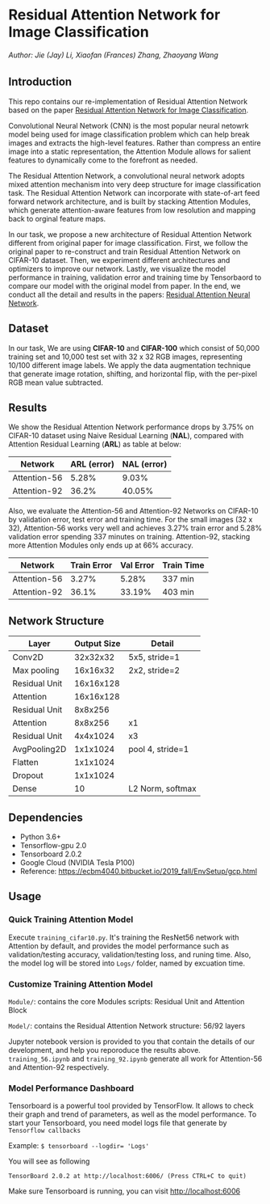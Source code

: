 # Residual Attention Network for Image Classification
###### Author: Jie (Jay) Li, Xiaofan (Frances) Zhang, Zhaoyang Wang

##  Introduction
This repo contains our re-implementation of Residual Attention Network based on the paper [Residual Attention Network for Image Classification](https://arxiv.org/pdf/1704.06904.pdf).

Convolutional Neural Network (CNN) is the most popular neural netowrk model being used for image classification problem which can help break images and extracts the high-level features. Rather than compress an entire image into a static representation, the Attention Module allows for salient features to dynamically come to the forefront as needed.

The Residual Attention Network, a convolutional neural network adopts mixed attention mechanism into very deep structure for image classification task. The Residual Attention Network can incorporate with state-of-art feed forward network architecture, and is built by stacking Attention Modules, which generate attention-aware features from low resolution and mapping back to orginal feature maps.

In our task, we propose a new architecture of Residual Attention Network different from original paper for image classification. First, we follow the original paper to re-construct and train Residual Attention Network on CIFAR-10 dataset. Then, we experiment different architectures and optimizers to improve our network. Lastly, we visualize the model performance in training, validation error and training time by Tensorbaord to compare our model with the original model from paper. In the end, we conduct all the detail and results in the papers: [Residual Attention Neural Network](https://github.com/Jay4869/Deep-Learning/blob/master/Residual%20Attention%20Neural%20Network.pdf).

## Dataset
In our task, We are using **CIFAR-10** and **CIFAR-100** which consist of 50,000 training set and 10,000 test set with 32 x 32 RGB images, representing 10/100 different image labels. We apply the data augmentation technique that generate image rotation, shifting, and horizontal flip, with the per-pixel RGB mean value subtracted.

## Results
We show the Residual Attention Network performance drops by 3.75% on CIFAR-10 dataset using Naive Residual Learning (**NAL**), compared with Attention Residual Learning (**ARL**) as table at below:

| Network     | ARL (error) | NAL (error)   |
| ----------- | ----------- | ------------- |
| Attention-56 | 5.28% | 9.03% |
| Attention-92 | 36.2% | 40.05% |

Also, we evaluate the Attention-56 and Attention-92 Networks on CIFAR-10 by validation error, test error and training time. For the small images (32 x 32), Attention-56 works very well and achieves 3.27% train error and 5.28% validation error spending 337 minutes on training. Attention-92, stacking more Attention Modules only ends up at 66% accuracy.

| Network     | Train Error |  Val Error  | Train Time  |
| ----------- | ----------- | ------------- | ------------- |
| Attention-56 | 3.27% | 5.28% | 337 min |
| Attention-92 | 36.1% | 33.19% | 403 min |

## Network Structure
| Layer       | Output Size | Detail        |
| ----------- | ----------- | ------------- |
| Conv2D | 32x32x32 | 5x5, stride=1 |
| Max pooling | 16x16x32 | 2x2, stride=2 |
| Residual Unit | 16x16x128    |  |
| Attention | 16x16x128 |  |
| Residual Unit | 8x8x256  |  |
| Attention | 8x8x256 | x1 |
| Residual Unit | 4x4x1024 | x3 |
| AvgPooling2D | 1x1x1024 | pool 4, stride=1 |
| Flatten | 1x1x1024 |  |
| Dropout | 1x1x1024 |  |
| Dense | 10 | L2 Norm, softmax |

## Dependencies
* Python 3.6+
* Tensorflow-gpu 2.0
* Tensorboard 2.0.2
* Google Cloud (NVIDIA Tesla P100)
* Reference: https://ecbm4040.bitbucket.io/2019_fall/EnvSetup/gcp.html

## Usage
### Quick Training Attention Model

Execute `training_cifar10.py`. It's training the ResNet56 network with Attention by default, and provides the model performance such as validation/testing accuracy, validation/testing loss, and runing time. Also, the model log will be stored into `Logs/` folder, named by excuation time. 

### Customize Training Attention Model

`Module/`: contains the core Modules scripts: Residual Unit and Attention Block

`Model/`: contains the Residual Attention Network structure: 56/92 layers

Jupyter notebook version is provided to you that contain the details of our development, and help you reporoduce the results above. `training_56.ipynb` and `training_92.ipynb` generate all work for Attention-56 and Attention-92 respectively.

### Model Performance Dashboard

Tensorboard is a powerful tool provided by TensorFlow. It allows to check their graph and trend of parameters, as well as the model performance. To start your Tensorboard, you need model logs file that generate by `Tensorflow callbacks`

Example: `$ tensorboard --logdir= 'Logs'`

You will see as following

`TensorBoard 2.0.2 at http://localhost:6006/ (Press CTRL+C to quit)`

Make sure Tensorboard is running, you can visit [http://localhost:6006](http://localhost:6006)







